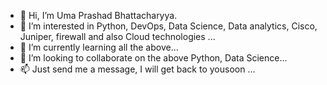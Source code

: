- 👋 Hi, I’m Uma Prashad Bhattacharyya. 
- 👀 I’m interested in Python, DevOps, Data Science, Data analytics, Cisco, Juniper, firewall and also Cloud technologies ...
- 🌱 I’m currently learning all the above...
- 💞️ I’m looking to collaborate on the above Python, Data Science...
- 📫 Just send me a message, I will get back to yousoon ...

<!---
michael2k1/michael2k1 is a ✨ special ✨ repository because its `README.md` (this file) appears on your GitHub profile.
You can click the Preview link to take a look at your changes.
--->
